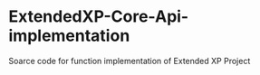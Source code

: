 # ExtendedXP-Core-Api-implementation
Soarce code for function implementation of Extended XP Project 
